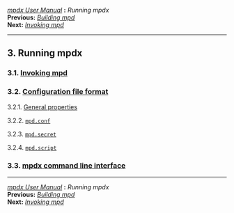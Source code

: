 [*mpdx User Manual*](README.md) **:** *Running mpdx*\
**Previous:** [*Building mpd*](mpd8.md)\
**Next:** [*Invoking mpd*](mpd10.md)

------------------------------------------------------------------------

## 3. Running mpdx

### 3.1. [Invoking mpd](mpd10.md#10)

### 3.2. [Configuration file format](mpd11.md#11)

3.2.1. [General properties](mpd12.md#12)

3.2.2. [`mpd.conf`](mpd13.md#13)

3.2.3. [`mpd.secret`](mpd14.md#14)

3.2.4. [`mpd.script`](mpd15.md#15)

### 3.3. [mpdx command line interface](mpd16.md#16)

------------------------------------------------------------------------

[*mpdx User Manual*](README.md) **:** *Running mpdx*\
**Previous:** [*Building mpd*](mpd8.md)\
**Next:** [*Invoking mpd*](mpd10.md)
